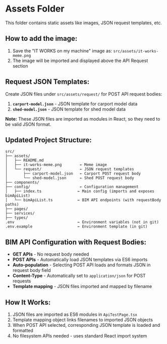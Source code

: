 # Assets Folder

This folder contains static assets like images, JSON request templates, etc.

## How to add the image:

1. Save the "IT WORKS on my machine" image as: `src/assets/it-works-meme.png`
2. The image will be imported and displayed above the API Request section

## Request JSON Templates:

Create JSON files under `src/assets/request/` for POST API request bodies:

1. **`carport-model.json`** - JSON template for carport model data
2. **`shed-model.json`** - JSON template for shed model data

**Note:** These JSON files are imported as modules in React, so they need to be valid JSON format.

## Updated Project Structure:
```
src/
├── assets/
│   ├── README.md
│   ├── it-works-meme.png        ← Meme image
│   └── request/                 ← JSON request templates
│       ├── carport-model.json   ← Carport POST request body
│       └── shed-model.json      ← Shed POST request body
├── components/
├── config/                      ← Configuration management
│   ├── index.ts                ← Main config (imports and exposes bimApiList)
│   └── bimApiList.ts           ← BIM API endpoints (with requestBody paths)
├── pages/
├── services/
├── types/
.env                            ← Environment variables (not in git)
.env.example                    ← Environment template (in git)
```

## BIM API Configuration with Request Bodies:
- **GET APIs** - No request body needed
- **POST APIs** - Automatically load JSON templates via ES6 imports
- **Auto-population** - Selecting POST API loads and formats JSON in request body field
- **Content-Type** - Automatically set to `application/json` for POST requests
- **Template mapping** - JSON files imported and mapped by filename

## How It Works:
1. JSON files are imported as ES6 modules in `ApiTestPage.tsx`
2. Template mapping object links filenames to imported JSON objects
3. When POST API selected, corresponding JSON template is loaded and formatted
4. No filesystem APIs needed - uses standard React import system